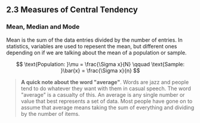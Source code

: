 ## 2.3 Measures of Central Tendency

### Mean, Median and Mode

Mean is the sum of the data entries divided by the number of
entries. In statistics, variables are used to repesent the mean, but different ones depending on if we are talking about the mean of a population or sample.

$$ \text{Population: }\mu = \frac{\Sigma x}{N} \qquad \text{Sample: }\bar{x} = \frac{\Sigma x}{n} $$

> **A quick note about the word "average"**. Words are jazz and people tend to do whatever they want with them in casual speech. The word "average" is a casualty of this. An average is any single number or value that best represents a set of data. Most people have gone on to assume that average means taking the sum of everything and dividing by the number of items. 